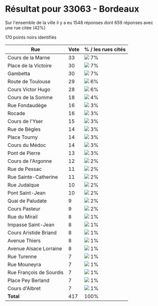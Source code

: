 # Résultat pour 33063 - Bordeaux

Sur l'ensemble de la ville il y a eu 1548 réponses dont 659 réponses avec une rue citée (42%)

170 points noirs identifiés

| Rue | Vote | % / les rues cités|
|-----|------|-------------------|
| Cours de la Marne | 33 | <img src="../../img/bar_7.gif" />&nbsp;7%|
| Place de la Victoire | 30 | <img src="../../img/bar_7.gif" />&nbsp;7%|
| Gambetta | 30 | <img src="../../img/bar_7.gif" />&nbsp;7%|
| Route de Toulouse | 29 | <img src="../../img/bar_6.gif" />&nbsp;6%|
| Cours Victor Hugo | 28 | <img src="../../img/bar_6.gif" />&nbsp;6%|
| Cours de la Somme | 18 | <img src="../../img/bar_4.gif" />&nbsp;4%|
| Rue Fondaudège | 16 | <img src="../../img/bar_3.gif" />&nbsp;3%|
| Rocade | 16 | <img src="../../img/bar_3.gif" />&nbsp;3%|
| Cours de l'Yser | 15 | <img src="../../img/bar_3.gif" />&nbsp;3%|
| Rue de Bègles | 14 | <img src="../../img/bar_3.gif" />&nbsp;3%|
| Place Tourny | 14 | <img src="../../img/bar_3.gif" />&nbsp;3%|
| Cours du Médoc | 14 | <img src="../../img/bar_3.gif" />&nbsp;3%|
| Pont de Pierre | 13 | <img src="../../img/bar_3.gif" />&nbsp;3%|
| Cours de l'Argonne | 12 | <img src="../../img/bar_2.gif" />&nbsp;2%|
| Rue de Pessac | 11 | <img src="../../img/bar_2.gif" />&nbsp;2%|
| Rue Sainte-Catherine | 11 | <img src="../../img/bar_2.gif" />&nbsp;2%|
| Rue Judaïque | 10 | <img src="../../img/bar_2.gif" />&nbsp;2%|
| Pont Saint-Jean | 10 | <img src="../../img/bar_2.gif" />&nbsp;2%|
| Quai de Paludate | 9 | <img src="../../img/bar_2.gif" />&nbsp;2%|
| Cours Pasteur | 9 | <img src="../../img/bar_2.gif" />&nbsp;2%|
| Rue du Mirail | 8 | <img src="../../img/bar_1.gif" />&nbsp;1%|
| Impasse Saint-Jean | 8 | <img src="../../img/bar_1.gif" />&nbsp;1%|
| Cours Aristide Briand | 8 | <img src="../../img/bar_1.gif" />&nbsp;1%|
| Avenue Thiers | 8 | <img src="../../img/bar_1.gif" />&nbsp;1%|
| Avenue Alsace Lorraine | 8 | <img src="../../img/bar_1.gif" />&nbsp;1%|
| Rue Turenne | 7 | <img src="../../img/bar_1.gif" />&nbsp;1%|
| Rue Mouneyra | 7 | <img src="../../img/bar_1.gif" />&nbsp;1%|
| Rue François de Sourdis | 7 | <img src="../../img/bar_1.gif" />&nbsp;1%|
| Place Pey Berland | 7 | <img src="../../img/bar_1.gif" />&nbsp;1%|
| Cours d'Albret | 7 | <img src="../../img/bar_1.gif" />&nbsp;1%|
| **Total** | 417 | 100%|
